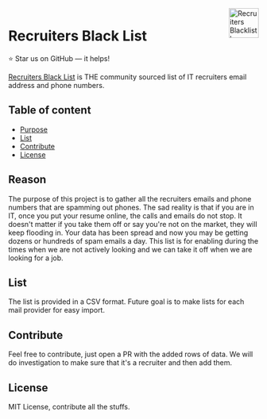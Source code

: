 <a href="http://recruitersblacklist.com">
    <img src="" alt="Recruiters Blacklist logo" title="RBL" align="right" height="60" />
</a>

Recruiters Black List
======================

:star: Star us on GitHub — it helps!

[Recruiters Black List](http://recruitersblacklist.com) is THE community sourced list of IT recruiters email address and phone numbers.

## Table of content

- [Purpose](#Reason)
- [List](#List)
- [Contribute](#Contribute)
- [License](#license)

## Reason

The purpose of this project is to gather all the recruiters emails and phone numbers that are spamming out phones. The sad reality is that if you are in IT, once you put your resume online, the calls and emails do not stop. It doesn't matter if you take them off or say you're not on the market, they will keep flooding in. Your data has been spread and now you may be getting dozens or hundreds of spam emails a day. This list is for enabling during the times when we are not actively looking and we can take it off when we are looking for a job. 

## List

The list is provided in a CSV format. Future goal is to make lists for each mail provider for easy import.

## Contribute

Feel free to contribute, just open a PR with the added rows of data. We will do investigation to make sure that it's a recruiter and then add them. 

## License

MIT License, contribute all the stuffs.
